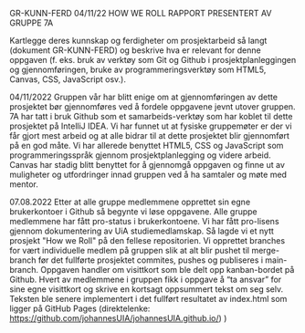 GR-KUNN-FERD 04/11/22
HOW WE ROLL RAPPORT PRESENTERT AV GRUPPE 7A

Kartlegge deres kunnskap og ferdigheter om prosjektarbeid så langt (dokument
GR-KUNN-FERD) og beskrive hva er relevant for denne oppgaven (f. eks. bruk av verktøy
som Git og Github i prosjektplanleggingen og gjennomføringen, bruke av
programmeringsverktøy som HTML5, Canvas, CSS, JavaScript osv.).

04/11/2022
Gruppen vår har blitt enige om at gjennomføringen av dette prosjektet bør gjennomføres ved å fordele
oppgavene jevnt utover gruppen. 7A har tatt i bruk Github som et samarbeids-verktøy som har koblet til dette prosjektet
på IntelliJ IDEA. Vi har funnet ut at fysiske gruppemøter er der vi får gjort mest arbeid og at alle bidrar til at 
dette prosjektet blir gjennomført på en god måte. Vi har allerede benyttet HTML5, CSS  og JavaScript som programmeringsspråk
gjennom prosjektplanlegging og videre arbeid. Canvas har stadig blitt benyttet for å gjennomgå oppgaven og finne ut
av muligheter og utfordringer innad gruppen ved å ha samtaler og møte med mentor. 

07.08.2022
 Etter at alle gruppe medlemmene opprettet sin egne brukerkontoer i Github så begynte vi løse oppgavene. 
 Alle gruppe medlemmene har fått pro-status i brukerkontoene. Vi har fått pro-lisens gjennom dokumentering av UiA studiemedlamskap. 
 Så lagde vi et nytt prosjekt "How we Roll" på den fellese repositorien.
 Vi opprettet branches for vært individuelle medlem på gruppen slik at alt blir pushet til merge-branch før det fullførte prosjektet commites, pushes og publiseres i main-branch. 
 Oppgaven handler om visittkort som ble delt opp kanban-bordet på Github.
 Hvert av medlemmene i gruppen fikk i oppgave å “ta ansvar” for sine egne visittkort og skrive en kortsagt oppsummert tekst om seg selv. 
 Teksten ble senere implementert i det fullført resultatet av index.html som ligger på GitHub Pages
 (direktelenke:
 https://github.com/johannesUIA/johannesUIA.github.io/)
    \)





